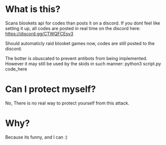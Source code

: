 
# What is this?

Scans blookets api for codes than posts it on a discord.
If you dont feel like setting it up, all codes are posted in real time on the discord here: https://discord.gg/CTWQFCEsv3

Should automaticly raid blooket games now, codes are still posted to the discord.

The botter is obuscated to prevent antibots from being implemented. However it may still be used by the skids in such manner: python3 script.py code_here

# Can I protect myself?

No, There is no real way to protect yourself from this attack.

# Why?

Because its funny, and I can :)

